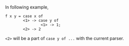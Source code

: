 In following example,

```
f x y = case x of
        <1> -> case y of
                <1> -> 1;
        <2> -> 2
```

`<2>` will be a part of `case y of ...` with the current parser.
